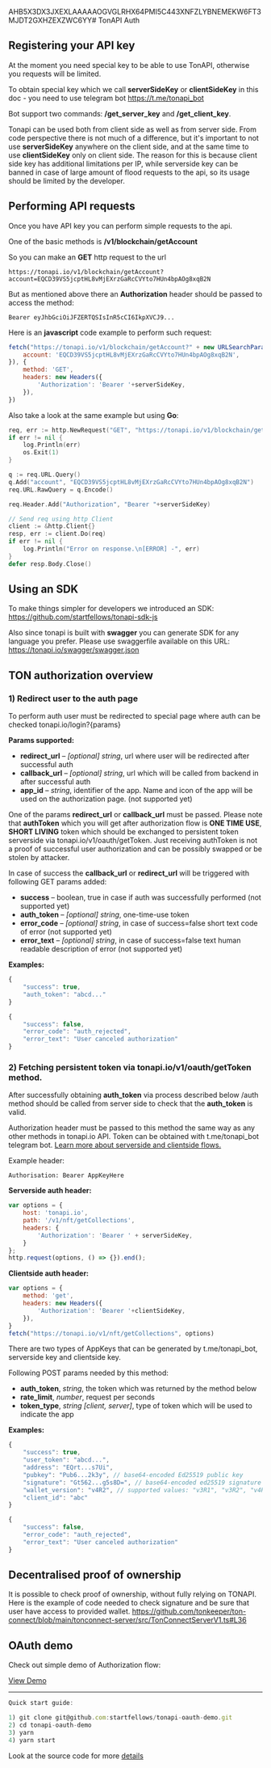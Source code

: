 AHB5X3DX3JXEXLAAAAAOGVGLRHX64PMI5C443XNFZLYBNEMEKW6FT3MJDT2GXHZEXZWC6YY# TonAPI Auth

## Registering your API key
At the moment you need special key to be able to use TonAPI, otherwise you requests will be limited.

To obtain special key which we call **serverSideKey** or **clientSideKey** in this doc - you need to use telegram bot https://t.me/tonapi_bot

Bot support two commands: **/get_server_key** and **/get_client_key**.

Tonapi can be used both from client side as well as from server side. From code perspective there is not much of a difference, but it's important to not use **serverSideKey** anywhere on the client side, and at the same time to use **clientSideKey** only on client side. The reason for this is because client side key has additional limitations per IP, while serverside key can be banned in case of large amount of flood requests to the api, so its usage should be limited by the developer.

## Performing API requests
Once you have API key you can perform simple requests to the api.

One of the basic methods is **/v1/blockchain/getAccount**

So you can make an **GET** http request to the url
```
https://tonapi.io/v1/blockchain/getAccount?account=EQCD39VS5jcptHL8vMjEXrzGaRcCVYto7HUn4bpAOg8xqB2N
```
But as mentioned above there an **Authorization** header should be passed to access the method:
```
Bearer eyJhbGciOiJFZERTQSIsInR5cCI6IkpXVCJ9...
```
Here is an **javascript** code example to perform such request:
```javascript
fetch("https://tonapi.io/v1/blockchain/getAccount?" + new URLSearchParams({
    account: 'EQCD39VS5jcptHL8vMjEXrzGaRcCVYto7HUn4bpAOg8xqB2N',
}), {
    method: 'GET', 
    headers: new Headers({
        'Authorization': 'Bearer '+serverSideKey, 
    }), 
})
```
Also take a look at the same example but using **Go**:
```go
req, err := http.NewRequest("GET", "https://tonapi.io/v1/blockchain/getAccount", nil)
if err != nil {
    log.Println(err)
    os.Exit(1)
}

q := req.URL.Query()
q.Add("account", "EQCD39VS5jcptHL8vMjEXrzGaRcCVYto7HUn4bpAOg8xqB2N")
req.URL.RawQuery = q.Encode()

req.Header.Add("Authorization", "Bearer "+serverSideKey)

// Send req using http Client
client := &http.Client{}
resp, err := client.Do(req)
if err != nil {
    log.Println("Error on response.\n[ERROR] -", err)
}
defer resp.Body.Close()
```

## Using an SDK
To make things simpler for developers we introduced an SDK: https://github.com/startfellows/tonapi-sdk-js

Also since tonapi is built with **swagger** you can generate SDK for any language you prefer. Please use swaggerfile available on this URL: https://tonapi.io/swagger/swagger.json

## TON authorization overview
### 1) Redirect user to the auth page
To perform auth user must be redirected to special page where auth can be checked
tonapi.io/login?{params}

**Params supported:**
* **redirect_url** – *[optional]* *string*, url where user will be redirected after successful auth
* **callback_url** – *[optional]* *string*, url which will be called from backend in after successful auth
* **app_id** – *string*, identifier of the app. Name and icon of the app will be used on the authorization page. (not supported yet)


One of the params **redirect_url** or **callback_url** must be passed. Please note that **authToken** which you will get after authorization flow is **ONE TIME USE**, **SHORT LIVING** token which should be exchanged to persistent token serverside via tonapi.io/v1/oauth/getToken. Just receiving authToken is not a proof of successful user authorization and can be possibly swapped or be stolen by attacker.

In case of success the **callback_url** or **redirect_url** will be triggered with following GET params added:
* **success** – boolean, true in case if auth was successfully performed (not supported yet)
* **auth_token** – *[optional]* *string*, one-time-use token  
* **error_code** – *[optional]* *string*, in case of success=false short text code of error (not supported yet)
* **error_text** – *[optional]* *string*, in case of success=false text human readable description of error (not supported yet)

**Examples:**
```javascript
{
    "success": true,
    "auth_token": "abcd..."
}
```
```javascript
{
    "success": false,
    "error_code": "auth_rejected",
    "error_text": "User canceled authorization"
}
```

### 2) Fetching persistent token via tonapi.io/v1/oauth/getToken method.
After successfully obtaining **auth_token** via process described below /auth method should be called from server side to check that the **auth_token** is valid.

Authorization header must be passed to this method the same way as any other methods in tonapi.io API. Token can be obtained with t.me/tonapi_bot telegram bot. [Learn more about serverside and clientside flows.](#serverside-and-clientside-flows)

Example header:
```
Authorisation: Bearer AppKeyHere
```
**Serverside auth header:**
```javascript
var options = {
    host: 'tonapi.io',
    path: '/v1/nft/getCollections',
    headers: {
        'Authorization': 'Bearer ' + serverSideKey,
    }
};
http.request(options, () => {}).end();
```

**Clientside auth header:**
```javascript
var options = {
    method: 'get', 
    headers: new Headers({
        'Authorization': 'Bearer '+clientSideKey, 
    }), 
}
fetch("https://tonapi.io/v1/nft/getCollections", options)
```

There are two types of AppKeys that can be generated by t.me/tonapi_bot, serverside key and clientside key.


Following POST params needed by this method:
* **auth_token**, *string*, the token which was returned by the method below
* **rate_limit**, *number*, request per seconds
* **token_type**, *string [client, server]*, type of token which will be used to indicate the app

**Examples:**
```javascript
{
    "success": true,
    "user_token": "abcd...",
    "address": "EQrt...s7Ui",
    "pubkey": "Pub6...2k3y", // base64-encoded Ed25519 public key
    "signature": "Gt562...g5s8D=", // base64-encoded ed25519 signature
    "wallet_version": "v4R2", // supported values: "v3R1", "v3R2", "v4R1", "v4R2"
    "client_id": "abc"
}
```
```javascript
{
    "success": false,
    "error_code": "auth_rejected",
    "error_text": "User canceled authorization"
}
```

## Decentralised proof of ownership
It is possible to check proof of ownership, without fully relying on TONAPI. Here is the example of code needed to check signature and be sure that user have access to provided wallet.
https://github.com/tonkeeper/ton-connect/blob/main/tonconnect-server/src/TonConnectServerV1.ts#L36



## OAuth demo
Check out simple demo of Authorization flow:

[View Demo](https://auth.tonapi.io/)

***
```javascript
Quick start guide:

1) git clone git@github.com:startfellows/tonapi-oauth-demo.git
2) cd tonapi-oauth-demo
3) yarn
4) yarn start
```

Look at the source code for more [details](https://github.com/startfellows/tonapi-oauth-demo/blob/master/src/App.tsx)
